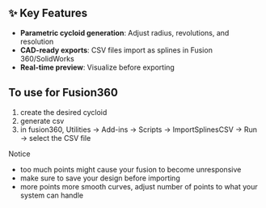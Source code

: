 ## ✨ Key Features  
- **Parametric cycloid generation**: Adjust radius, revolutions, and resolution  
- **CAD-ready exports**: CSV files import as splines in Fusion 360/SolidWorks  
- **Real-time preview**: Visualize before exporting

## To use for Fusion360
1. create the desired cycloid
2. generate csv
3. in fusion360, Utilities → Add-ins → Scripts → ImportSplinesCSV → Run → select the CSV file

Notice
- too much points might cause your fusion to become unresponsive
- make sure to save your design before importing
- more points more smooth curves, adjust number of points to what your system can handle
